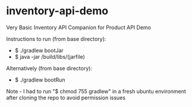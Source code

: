 # inventory-api-demo
Very Basic Inventory API Companion for Product API Demo

Instructions to run (from base directory):
  - $ ./gradlew bootJar
  - $ java -jar /build/libs/(jarfile)

Alternatively (from base directory):
  - $ ./gradlew bootRun

Note - I had to run "$ chmod 755 gradlew" in a fresh ubuntu environment after cloning the repo to avoid permission issues
